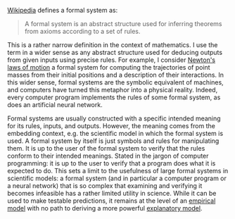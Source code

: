 [Wikipedia](https://en.wikipedia.org/wiki/Formal_system) defines a formal system as:

> A formal system is an abstract structure used for inferring theorems
> from axioms according to a set of rules.

This is a rather narrow definition in the context of mathematics. I use the term in a wider sense as any abstract structure used for deducing outputs from given inputs using precise rules. For example, I consider [Newton's laws of motion](https://en.wikipedia.org/wiki/Newton%27s_laws_of_motion) a formal system for computing the trajectories of point masses from their initial positions and a description of their interactions. In this wider sense, formal systems are the symbolic equivalent of machines, and computers have turned this metaphor into a physical reality. Indeed, every computer program implements the rules of some formal system, as does an artificial neural network.

Formal systems are usually constructed with a specific intended meaning for its rules, inputs, and outputs. However, the meaning comes from the embedding context, e.g. the scientific model in which the formal system is used. A formal system by itself is just symbols and rules for manipulating them. It is up to the user of the formal system to verify that the rules conform to their intended meanings. Stated in the jargon of computer programming: it is up to the user to verify that a program does what it is expected to do. This sets a limit to the usefulness of large formal systems in scientific models: a formal system (and in particular a computer program or a neural network) that is so complex that examining and verifying it  becomes infeasible has a rather limited utility in science. While it can be used to make testable predictions, it remains at the level of an [empirical model](Empirical%20model.md) with no path to deriving a more powerful [explanatory model](Explanatory%20model.md).

